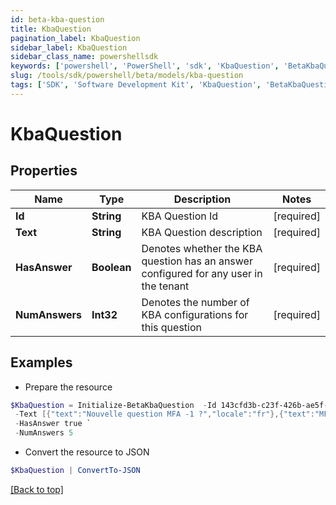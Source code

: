 ```yaml
---
id: beta-kba-question
title: KbaQuestion
pagination_label: KbaQuestion
sidebar_label: KbaQuestion
sidebar_class_name: powershellsdk
keywords: ['powershell', 'PowerShell', 'sdk', 'KbaQuestion', 'BetaKbaQuestion']
slug: /tools/sdk/powershell/beta/models/kba-question
tags: ['SDK', 'Software Development Kit', 'KbaQuestion', 'BetaKbaQuestion']
---
```


# KbaQuestion

## Properties

| Name | Type | Description | Notes |
| --- | --- | --- | --- |
| **Id** | **String** | KBA Question Id | [required] |
| **Text** | **String** | KBA Question description | [required] |
| **HasAnswer** | **Boolean** | Denotes whether the KBA question has an answer configured for any user in the tenant | [required] |
| **NumAnswers** | **Int32** | Denotes the number of KBA configurations for this question | [required] |

## Examples

- Prepare the resource

```powershell
$KbaQuestion = Initialize-BetaKbaQuestion  -Id 143cfd3b-c23f-426b-ae5f-d3db06fa5919 `
 -Text [{"text":"Nouvelle question MFA -1 ?","locale":"fr"},{"text":"MFA new question -1 ?","locale":""}] `
 -HasAnswer true `
 -NumAnswers 5
```

- Convert the resource to JSON

```powershell
$KbaQuestion | ConvertTo-JSON
```

[[Back to top]](#)
